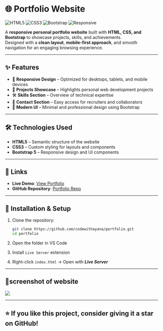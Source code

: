 # 🌐 Portfolio Website

![HTML5](https://img.shields.io/badge/HTML5-%23E34F26.svg?logo=html5&logoColor=white)
![CSS3](https://img.shields.io/badge/CSS3-%231572B6.svg?logo=css3&logoColor=white)
![Bootstrap](https://img.shields.io/badge/Bootstrap-%23563D7C.svg?logo=bootstrap&logoColor=white)
![Responsive](https://img.shields.io/badge/Responsive-Yes-brightgreen)

A **responsive personal portfolio website** built with **HTML, CSS, and Bootstrap** to showcase projects, skills, and achievements.  
Designed with a **clean layout**, **mobile-first approach**, and smooth navigation for an engaging browsing experience.

---

## ✨ Features

- 📱 **Responsive Design** – Optimized for desktops, tablets, and mobile devices  
- 💼 **Projects Showcase** – Highlights personal web development projects  
- 🛠️ **Skills Section** – Overview of technical expertise  
- 📧 **Contact Section** – Easy access for recruiters and collaborators  
- 🎨 **Modern UI** – Minimal and professional design using Bootstrap  

---

## 🛠️ Technologies Used

- **HTML5** – Semantic structure of the website  
- **CSS3** – Custom styling for layouts and components  
- **Bootstrap 5** – Responsive design and UI components  

---

## 🔗 Links

- **Live Demo**: [View Portfolio](https://codewithayana.github.io/Portfolio/)  
- **GitHub Repository**: [Portfolio Repo](https://github.com/codewithayana.git)  

---

## 📂 Installation & Setup

1. Clone the repository:
   ```bash
   git clone https://github.com/codewithayana/portfolio.git
   cd portfolio
2. Open the folder in VS Code

3. Install `Live Server` extension

4. Right-click `index.html` → Open with ***Live Server***
   
---

 ## 📸screenshot of website
  
   <img src="./assets/screenshot/portfolio.png"> 


---

## ⭐ If you like this project, consider giving it a star on GitHub!